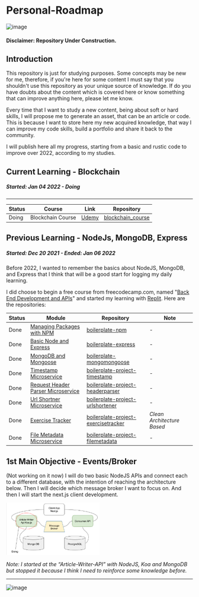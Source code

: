 # Personal-Roadmap

![image](https://img.shields.io/github/last-commit/pjonatansr/personal-roadmap?logo=github&logoColor=gold&style=flat-square)

#### Disclaimer: Repository Under Construction.

## Introduction
This repository is just for studying purposes. Some concepts may be new for me, therefore, if you're here for some content I must say that you shouldn't use this repository as your unique source of knowledge. 
If do you have doubts about the content which is covered here or know something that can improve anything here, please let me know.

Every time that I want to study a new content, being about soft or hard skills, I will propose me to generate an asset, that can be an article or code. This is because I want to store here my new acquired knowledge, that way I can improve my code skills, build a portfolio and share it back to the community. 

I will publish here all my progress, starting from a basic and rustic code to improve over 2022, according to my studies.

## Current Learning - Blockchain
##### Started: Jan 04 2022 - Doing
---
Status | Course | Link | Repository
-------|--------|------|--------
Doing  | Blockchain Course | [Udemy](https://www.udemy.com/course/formacao-engenheiro-de-blockchain/) |  [blockchain_course](https://github.com/pjonatansr/blockchain_course)

## Previous Learning - NodeJs, MongoDB, Express
##### Started: Dec 20 2021 - Ended: Jan 06 2022
Before 2022, I wanted to remember the basics about NodeJS, MongoDB, and Express that I think that will be a good start for logging my daily learning.

I did choose to begin a free course from freecodecamp.com, named "[Back End Development and APIs](https://www.freecodecamp.org/learn/back-end-development-and-apis/)" and started my learning with [Replit](http://replit.com/). Here are the repositories:

Status|Module|Repository|Note
------|------|----------|-----
Done | [Managing Packages with NPM](https://www.freecodecamp.org/learn/back-end-development-and-apis/#managing-packages-with-npm) | [boilerplate-npm](https://github.com/pjonatansr/boilerplate-npm)|-
Done | [Basic Node and Express](https://www.freecodecamp.org/learn/back-end-development-and-apis/#basic-node-and-express) | [boilerplate-express](https://github.com/pjonatansr/boilerplate-express)|-
Done | [MongoDB and Mongoose](https://www.freecodecamp.org/learn/back-end-development-and-apis/#mongodb-and-mongoose) | [boilerplate-mongomongoose](https://github.com/pjonatansr/boilerplate-mongomongoose)|-
Done | [Timestamp Microservice](https://www.freecodecamp.org/learn/back-end-development-and-apis/back-end-development-and-apis-projects/timestamp-microservice) | [boilerplate-project-timestamp](https://github.com/pjonatansr/boilerplate-project-timestamp)|-
Done | [Request Header Parser Microservice](https://www.freecodecamp.org/learn/back-end-development-and-apis/back-end-development-and-apis-projects/request-header-parser-microservice) | [boilerplate-project-headerparser](https://github.com/pjonatansr/boilerplate-project-headerparser)|-
Done | [Url Shortner Microservice](https://www.freecodecamp.org/learn/back-end-development-and-apis/back-end-development-and-apis-projects/url-shortener-microservice) | [boilerplate-project-urlshortener](https://github.com/pjonatansr/boilerplate-project-urlshortener)|-
Done | [Exercise Tracker](https://www.freecodecamp.org/learn/back-end-development-and-apis/back-end-development-and-apis-projects/exercise-tracker) | [boilerplate-project-exercisetracker](https://github.com/pjonatansr/boilerplate-project-exercisetracker)| *Clean Architecture Based*
Done | [File Metadata Microservice](https://www.freecodecamp.org/learn/back-end-development-and-apis/back-end-development-and-apis-projects/file-metadata-microservice) | [boilerplate-project-filemetadata](https://github.com/pjonatansr/boilerplate-project-filemetadata)|-

## 1st Main Objective - Events/Broker
(Not working on it now)
I will do two basic NodeJS APIs and connect each to a different database, with the intention of reaching the architecture below.
Then I will decide which message broker I want to focus on.
And then I will start the next.js client development.

<img src="https://github.com/pjonatansr/personal-roadmap/blob/f7fd92717e89a52092765dbc0125651bcb1c29f8/images/draft.png?raw=true" width=50% height=50%>

*Note: I started at the “Article-Writer-API” with NodeJS, Koa and MongoDB but stopped it because I think I need to reinforce some knowledge before.*

---
![image](https://img.shields.io/twitter/follow/pjonatansr?color=green&style=flat-square)
